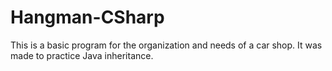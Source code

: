 # Hangman-CSharp
This is a basic program for the organization and needs of a car shop. It was made to practice Java inheritance.
